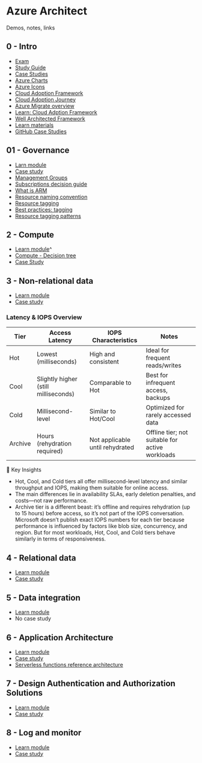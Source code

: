 # Azure Architect

Demos, notes, links

## 0 - Intro

- [Exam](https://learn.microsoft.com/credentials/certifications/exams/az-305/)
- [Study Guide](https://learn.microsoft.com/en-us/credentials/certifications/resources/study-guides/az-305)
- [Case Studies](https://microsoftlearning.github.io/AZ-305-DesigningMicrosoftAzureInfrastructureSolutions/)
- [Azure Charts](https://azurecharts.com/)
- [Azure Icons](https://learn.microsoft.com/en-us/azure/architecture/icons/)
- [Cloud Adoption Framework](https://learn.microsoft.com/azure/cloud-adoption-framework/)
- [Cloud Adoption Journey](https://azure.microsoft.com/cloud-adoption-framework/#cloud-adoption-journey)
- [Azure Migrate overview](https://learn.microsoft.com/azure/cloud-adoption-framework/migrate/azure-migration-guide)
- [Learn: Cloud Adption Framework](https://learn.microsoft.com/learn/modules/microsoft-cloud-adoption-framework-for-azure/)
- [Well Architected Framework](https://learn.microsoft.com/en-us/azure/well-architected/)
- [Learn materials](https://learn.microsoft.com/en-us/training/courses/az-305t00)
- [GitHub Case Studies](https://github.com/MicrosoftLearning/AZ-305-DesigningMicrosoftAzureInfrastructureSolutions)

## 01 - Governance

- [Larn module](https://learn.microsoft.com/training/modules/design-governance/)
- [Case study](https://microsoftlearning.github.io/AZ-305-DesigningMicrosoftAzureInfrastructureSolutions/Instructions/CaseStudy/01-Governance.html)
- [Management Groups](https://learn.microsoft.com/azure/cloud-adoption-framework/ready/landing-zone/design-area/resource-org-management-groups)
- [Subscriptions decision guide](https://learn.microsoft.com/azure/cloud-adoption-framework/decision-guides/subscriptions/)
- [What is ARM](https://docs.microsoft.com/azure/azure-resource-manager/management/overview)
- [Resource naming convention](https://learn.microsoft.com/en-us/azure/cloud-adoption-framework/ready/azure-best-practices/resource-naming)
- [Resource tagging](https://learn.microsoft.com/azure/cloud-adoption-framework/ready/azure-best-practices/resource-tagging)
- [Best practices: tagging](https://learn.microsoft.com/azure/cloud-adoption-framework/ready/azure-best-practices/resource-tagging)
- [Resource tagging patterns](https://learn.microsoft.com/azure/cloud-adoption-framework/decision-guides/resource-tagging/?toc=/azure/azure-resource-manager/management/toc.json#resource-tagging-patterns)

## 2 - Compute

- [Learn module](https://learn.microsoft.com/en-us/training/modules/design-compute-solution/)^
- [Compute - Decision tree](https://learn.microsoft.com/en-us/azure/architecture/guide/technology-choices/compute-decision-tree)
- [Case Study](https://microsoftlearning.github.io/AZ-305-DesigningMicrosoftAzureInfrastructureSolutions/Instructions/CaseStudy/02-Compute.html)

## 3 - Non-relational data

- [Learn module](https://learn.microsoft.com/training/modules/design-data-storage-solution-for-non-relational-data/)
- [Case study](https://microsoftlearning.github.io/AZ-305-DesigningMicrosoftAzureInfrastructureSolutions/Instructions/CaseStudy/03-Nonrelationalstorage.html)


### Latency & IOPS Overview

| Tier | Access Latency | IOPS Characteristics | Notes |
|-----|----|----|----|
| Hot | Lowest (milliseconds) | High and consistent | Ideal for frequent reads/writes | 
| Cool | Slightly higher (still milliseconds) | Comparable to Hot | Best for infrequent access, backups | 
| Cold | Millisecond-level | Similar to Hot/Cool | Optimized for rarely accessed data | 
| Archive | Hours (rehydration required) | Not applicable until rehydrated | Offline tier; not suitable for active workloads | 

🧠 Key Insights
- Hot, Cool, and Cold tiers all offer millisecond-level latency and similar throughput and IOPS, making them suitable for online access.
- The main differences lie in availability SLAs, early deletion penalties, and costs—not raw performance.
- Archive tier is a different beast: it’s offline and requires rehydration (up to 15 hours) before access, so it’s not part of the IOPS conversation.
Microsoft doesn’t publish exact IOPS numbers for each tier because performance is influenced by factors like blob size, concurrency, and region. But for most workloads, Hot, Cool, and Cold tiers behave similarly in terms of responsiveness.

## 4 - Relational data

- [Learn module](https://learn.microsoft.com/training/modules/design-data-storage-solution-for-relational-data/)
- [Case study](https://microsoftlearning.github.io/AZ-305-DesigningMicrosoftAzureInfrastructureSolutions/Instructions/CaseStudy/04-Relationalstorage.html)

## 5 - Data integration

- [Learn module](https://learn.microsoft.com/training/modules/design-data-integration/)
- No case study

## 6 - Application Architecture

- [Learn module](https://learn.microsoft.com/training/modules/design-application-architecture/)
- [Case study](https://microsoftlearning.github.io/AZ-305-DesigningMicrosoftAzureInfrastructureSolutions/Instructions/CaseStudy/06-Apparchitecture.html)
- [Serverless functions reference architecture](https://learn.microsoft.com/azure/architecture/serverless-quest/reference-architectures)

## 7 - Design Authentication and Authorization Solutions

- [Learn module](https://learn.microsoft.com/training/modules/design-authentication-authorization-solutions/)
- [Case study](https://microsoftlearning.github.io/AZ-305-DesigningMicrosoftAzureInfrastructureSolutions/Instructions/CaseStudy/07-Access.html)

## 8 - Log and monitor

- [Learn module](https://learn.microsoft.com/training/modules/design-solution-to-log-monitor-azure-resources/)
- [Case study](https://microsoftlearning.github.io/AZ-305-DesigningMicrosoftAzureInfrastructureSolutions/Instructions/CaseStudy/08-Logging.html)

